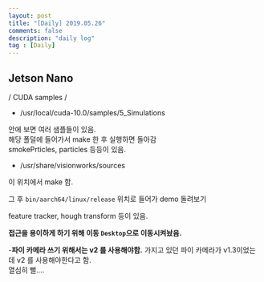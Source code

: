 ```yaml
---
layout: post
title: "[Daily] 2019.05.26"
comments: false
description: "daily log"
tag : [Daily]
---
```


## Jetson Nano
/ CUDA samples / 

- /usr/local/cuda-10.0/samples/5_Simulations

안에 보면 여러 샘플들이 있음.<br>
해당 폴덜에 들어가서 make 한 후 실행하면 돌아감<br>
smokePrticles, particles 등등이 있음. <br>

- /usr/share/visionworks/sources

이 위치에서 make 함. <br>

그 후 
`bin/aarch64/linux/release` 위치로 들어가 demo 돌려보기 <br>

feature tracker, hough transform 등이 있음.<br>

**접근을 용이하게 하기 위해 이동 `Desktop`으로 이동시켜놨음.**

-**파이 카메라 쓰기 위해서는 v2 를 사용해야함.**
가지고 있던 파이 카메라가 v1.3이었는데 v2 를 사용해야한다고 함. <br>
열심히 뻘....<br> 

